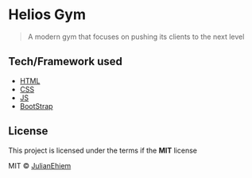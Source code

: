 # Helios Gym

> A modern gym that focuses on pushing its clients to the next level


## Tech/Framework used

- [HTML](https://developer.mozilla.org/en-US/docs/Web/HTML)
- [CSS](https://developer.mozilla.org/en-US/docs/Web/CSS)
- [JS](https://developer.mozilla.org/en-US/docs/Web/JavaScript)
- [BootStrap](https://getbootstrap.com/)

## License

This project is licensed under the terms if the **MIT** license

MIT © [JulianEhiem](https://github.com/JulianEhiem)
